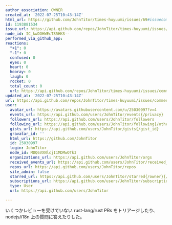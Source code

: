 ```yaml
---
author_association: OWNER
created_at: '2022-07-25T10:43:14Z'
html_url: https://github.com/JohnTitor/times-huyuumi/issues/69#issuecomment-1193881534
id: 1193881534
issue_url: https://api.github.com/repos/JohnTitor/times-huyuumi/issues/69
node_id: IC_kwDOHWEcT85HKS--
performed_via_github_app: 
reactions:
  "+1": 0
  "-1": 0
  confused: 0
  eyes: 0
  heart: 0
  hooray: 0
  laugh: 0
  rocket: 0
  total_count: 0
  url: https://api.github.com/repos/JohnTitor/times-huyuumi/issues/comments/1193881534/reactions
updated_at: '2022-07-25T10:43:14Z'
url: https://api.github.com/repos/JohnTitor/times-huyuumi/issues/comments/1193881534
user:
  avatar_url: https://avatars.githubusercontent.com/u/25030997?v=4
  events_url: https://api.github.com/users/JohnTitor/events{/privacy}
  followers_url: https://api.github.com/users/JohnTitor/followers
  following_url: https://api.github.com/users/JohnTitor/following{/other_user}
  gists_url: https://api.github.com/users/JohnTitor/gists{/gist_id}
  gravatar_id: ''
  html_url: https://github.com/JohnTitor
  id: 25030997
  login: JohnTitor
  node_id: MDQ6VXNlcjI1MDMwOTk3
  organizations_url: https://api.github.com/users/JohnTitor/orgs
  received_events_url: https://api.github.com/users/JohnTitor/received_events
  repos_url: https://api.github.com/users/JohnTitor/repos
  site_admin: false
  starred_url: https://api.github.com/users/JohnTitor/starred{/owner}{/repo}
  subscriptions_url: https://api.github.com/users/JohnTitor/subscriptions
  type: User
  url: https://api.github.com/users/JohnTitor

---
```

いくつかレビューを受けていない rust-lang/rust PRs をトリアージしたり、nodejs/i18n 上の質問に答えたりした。
